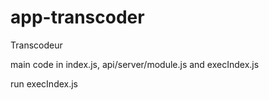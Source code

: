 # app-transcoder
Transcodeur

main code in index.js, api/server/module.js and execIndex.js

run execIndex.js
